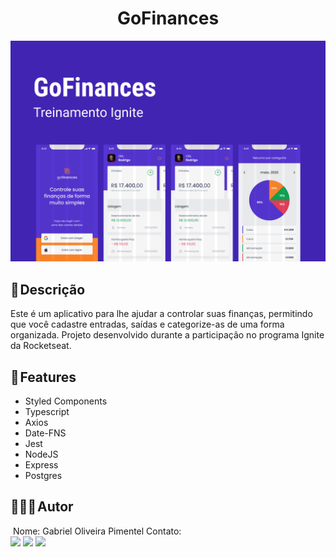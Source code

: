 <h1 align="center"> 
	GoFinances
</h1>

![cover](capa.png?style=flat)

## 📃 Descrição
Este é um aplicativo para lhe ajudar a controlar suas finanças, permitindo que você cadastre entradas, saídas e categorize-as de uma forma organizada. Projeto desenvolvido durante a participação no programa Ignite da Rocketseat.

## 🔧 Features
- Styled Components
- Typescript
- Axios
- Date-FNS
- Jest
- NodeJS
- Express
- Postgres

## 👨🏻‍💻 Autor
<img style="border-radius: 50%;" src="https://avatars.githubusercontent.com/u/63811493?v=4" width="100px;" alt=""/>
Nome: Gabriel Oliveira Pimentel
Contato:

<div> 
  <a href = "mailto:gabrieloliveirapimentel@hotmail.com"><img src="https://img.shields.io/badge/outlook-%230077B5?style=for-the-badge&logo=microsoftoutlook&logoColor=gabrieloliveirapimentel" target="_blank"></a>
    <a href = "mailto:pimentelgabriel.contato@gmail.com"><img src="https://img.shields.io/badge/-Gmail-%23333?style=for-the-badge&logo=gmail&logoColor=red" target="_blank"></a>
  <a href="https://www.linkedin.com/in/gabriel-oliveira-pimentel/" target="_blank"><img src="https://img.shields.io/badge/-LinkedIn-%230077B5?style=for-the-badge&logo=linkedin&logoColor=gabrieloliveirapimentel" target="_blank"></a>  
</div>
